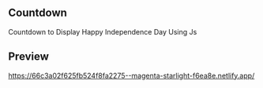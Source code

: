 ## Countdown

Countdown to Display Happy Independence Day Using Js

## Preview
https://66c3a02f625fb524f8fa2275--magenta-starlight-f6ea8e.netlify.app/
